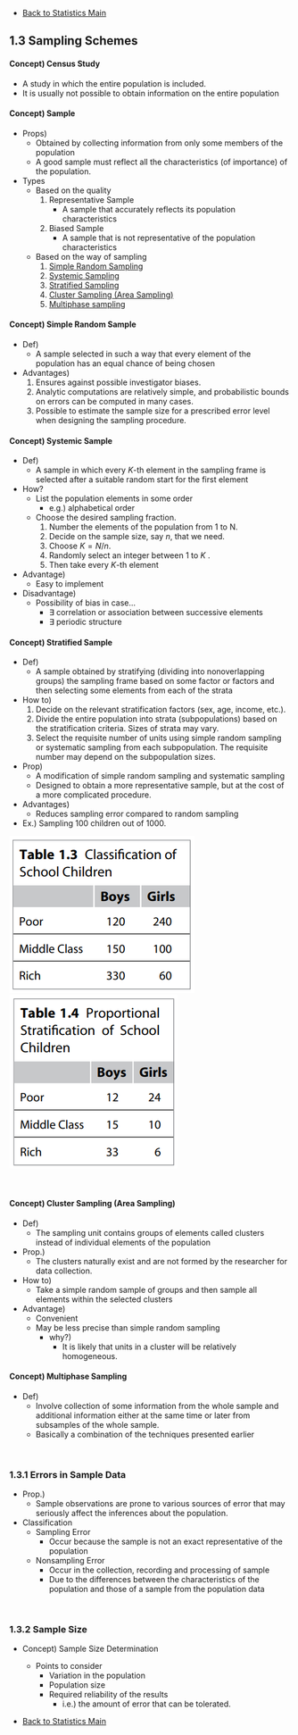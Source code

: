 * [Back to Statistics Main](../../main.md)

## 1.3 Sampling Schemes

#### Concept) Census Study
* A study in which the entire population is included.
* It is usually not possible to obtain information on the entire population

#### Concept) Sample
  * Props)
    * Obtained by collecting information from only some members of the population
    * A good sample must reflect all the characteristics (of importance) of the population.
  * Types
    * Based on the quality
      1. Representative Sample
         * A sample that accurately reflects its population characteristics
      2. Biased Sample
         * A sample that is not representative of the population characteristics
    * Based on the way of sampling
      1. [Simple Random Sampling](#concept-simple-random-sample)
      2. [Systemic Sampling](#concept-simple-random-sample)
      3. [Stratified Sampling](#concept-stratified-sample)
      4. [Cluster Sampling (Area Sampling)](#concept-cluster-sampling-area-sampling)
      5. [Multiphase sampling](#concept-multiphase-sampling)

#### Concept) Simple Random Sample
* Def)
  * A sample selected in such a way that every element of the population has an equal chance of being chosen
* Advantages)
  1. Ensures against possible investigator biases.
  2. Analytic computations are relatively simple, and probabilistic bounds on errors can be computed in many cases.
  3. Possible to estimate the sample size for a prescribed error level when designing the sampling procedure.

#### Concept) Systemic Sample
* Def)
  * A sample in which every $K$-th element in the sampling frame is selected after a suitable random start for the first element
* How?
  * List the population elements in some order 
    * e.g.) alphabetical order
  * Choose the desired sampling fraction.
    1. Number the elements of the population from 1 to N.
    2. Decide on the sample size, say $n$, that we need.
    3. Choose $K = N/n$.
    4. Randomly select an integer between 1 to $K$ .
    5. Then take every $K$-th element
* Advantage)
  * Easy to implement
* Disadvantage)
  * Possibility of bias in case...
    * $\exists$ correlation or association between successive elements
    * $\exists$ periodic structure

#### Concept) Stratified Sample
* Def) 
  * A sample obtained by stratifying (dividing into nonoverlapping groups) the sampling frame based on some factor or factors and then selecting some elements from each of the strata
* How to)
  1. Decide on the relevant stratification factors (sex, age, income, etc.).
  2. Divide the entire population into strata (subpopulations) based on the stratification criteria. Sizes of strata may vary.
  3. Select the requisite number of units using simple random sampling or systematic sampling from
  each subpopulation. The requisite number may depend on the subpopulation sizes.
* Prop)
  * A modification of simple random sampling and systematic sampling
  * Designed to obtain a more representative sample, but at the cost of a more complicated procedure.
* Advantages)
  * Reduces sampling error compared to random sampling
* Ex.) Sampling 100 children out of 1000.
     
![](./images/01_03_01.png)
![](./images/01_03_02.png)

<br>

#### Concept) Cluster Sampling (Area Sampling)
* Def) 
  * The sampling unit contains groups of elements called clusters instead of individual elements of the population
* Prop.) 
  * The clusters naturally exist and are not formed by the researcher for data collection.
* How to)
  * Take a simple random sample of groups and then sample all elements within the selected clusters
* Advantage)
  * Convenient
  * May be less precise than simple random sampling
    * why?)
      * It is likely that units in a cluster will be relatively homogeneous.

#### Concept) Multiphase Sampling
* Def)
  * Involve collection of some information from the whole sample and additional information either at the same time or later from subsamples of the whole sample. 
  * Basically a combination of the techniques presented earlier

<br>

### 1.3.1 Errors in Sample Data
* Prop.)
  * Sample observations are prone to various sources of error that may seriously affect the inferences about the population.
* Classification
  * Sampling Error
    * Occur because the sample is not an exact representative of the population
  * Nonsampling Error
    * Occur in the collection, recording and processing of sample
    * Due to the differences between the characteristics of the population and those of a sample from the population data

<br>

### 1.3.2 Sample Size
* Concept) Sample Size Determination
  * Points to consider
    * Variation in the population 
    * Population size
    * Required reliability of the results
      * i.e.) the amount of error that can be tolerated.



* [Back to Statistics Main](../../main.md)
